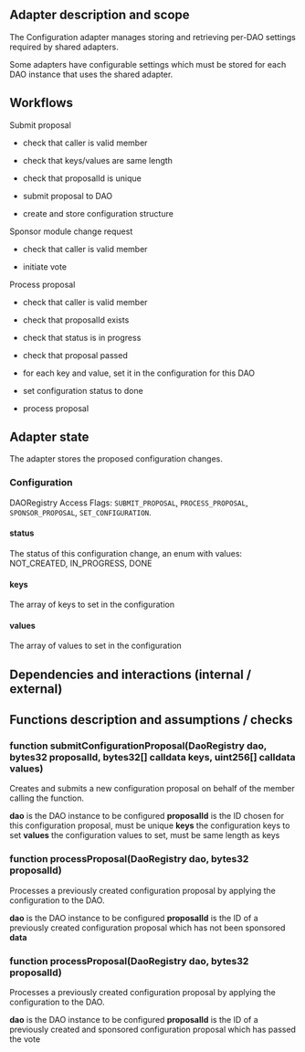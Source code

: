 ## Adapter description and scope

The Configuration adapter manages storing and retrieving per-DAO settings required by shared adapters.

Some adapters have configurable settings which must be stored for each DAO instance that uses the shared adapter.

## Workflows

Submit proposal

- check that caller is valid member
- check that keys/values are same length
- check that proposalId is unique

- submit proposal to DAO
- create and store configuration structure

Sponsor module change request

- check that caller is valid member

- initiate vote

Process proposal

- check that caller is valid member
- check that proposalId exists
- check that status is in progress
- check that proposal passed

- for each key and value, set it in the configuration for this DAO
- set configuration status to done
- process proposal

## Adapter state

The adapter stores the proposed configuration changes.

### Configuration

DAORegistry Access Flags: `SUBMIT_PROPOSAL`, `PROCESS_PROPOSAL`, `SPONSOR_PROPOSAL`, `SET_CONFIGURATION`.

#### status

The status of this configuration change, an enum with values: NOT_CREATED, IN_PROGRESS, DONE

#### keys

The array of keys to set in the configuration

#### values

The array of values to set in the configuration

## Dependencies and interactions (internal / external)

## Functions description and assumptions / checks

### function submitConfigurationProposal(DaoRegistry dao, bytes32 proposalId, bytes32[] calldata keys, uint256[] calldata values)

Creates and submits a new configuration proposal on behalf of the member calling the function.

**dao** is the DAO instance to be configured
**proposalId** is the ID chosen for this configuration proposal, must be unique
**keys** the configuration keys to set
**values** the configuration values to set, must be same length as keys

### function processProposal(DaoRegistry dao, bytes32 proposalId)

Processes a previously created configuration proposal by applying the configuration to the DAO.

**dao** is the DAO instance to be configured
**proposalId** is the ID of a previously created configuration proposal which has not been sponsored
**data**

### function processProposal(DaoRegistry dao, bytes32 proposalId)

Processes a previously created configuration proposal by applying the configuration to the DAO.

**dao** is the DAO instance to be configured
**proposalId** is the ID of a previously created and sponsored configuration proposal which has passed the vote
